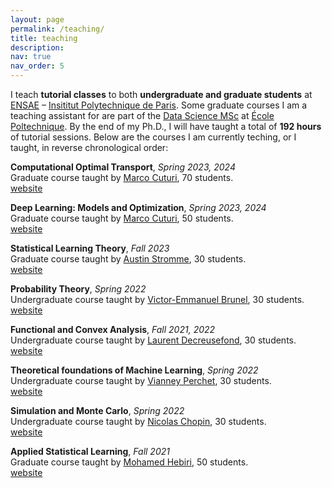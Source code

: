 ```yaml
---
layout: page
permalink: /teaching/
title: teaching
description: 
nav: true
nav_order: 5
---
```


I teach **tutorial classes** to both **undergraduate and graduate students** at [ENSAE](https://www.ensae.fr/) – [Insititut Polytechnique de Paris](https://www.ip-paris.fr/). Some graduate courses I am a teaching assistant for are part of the [Data Science MSc](https://www.ip-paris.fr/education/masters/mention-mathematiques-appliquees-statistique/master-year-2-data-science) at [École Poltechnique](https://www.polytechnique.edu/). By the end of my Ph.D., I will have taught a total of **192 hours** of tutorial sessions. Below are the courses I am currently teching, or I taught, in reverse chronological order:

**Computational Optimal Transport**, *Spring 2023, 2024*<br>
Graduate course taught by [Marco Cuturi](https://marcocuturi.net/index.html), 70 students.<br>
[website](https://www.ensae.fr/courses/3449-optimal-transport-theory-tweaks-computations-and-applications-machine-learning)

**Deep Learning: Models and Optimization**, *Spring 2023, 2024*<br>
Graduate course taught by [Marco Cuturi](https://marcocuturi.net/index.html), 50 students.<br>
[website](https://www.ensae.fr/courses/4354)

**Statistical Learning Theory**, *Fall 2023*<br>
Graduate course taught by [Austin Stromme](https://austinjstromme.github.io/), 30 students.<br>
[website](https://www.ensae.fr/en/courses/381-advanced-machine-learning)

**Probability Theory**, *Spring 2022*<br>
Undergraduate course taught by [Victor-Emmanuel Brunel](https://vebrunel.fr/), 30 students.<br>
[website](https://www.ensae.fr/courses/113-theorie-des-probabilites-1a)

**Functional and Convex Analysis**, *Fall 2021, 2022*<br>
Undergraduate course taught by [Laurent Decreusefond](https://perso.telecom-paristech.fr/decreuse/), 30 students.<br>
[website](https://www.ensae.fr/courses/109)

**Theoretical foundations of Machine Learning**, *Spring 2022*<br>
Undergraduate course taught by [Vianney Perchet](https://vianney.ai/), 30 students.<br>
[website](https://www.ensae.fr/en/courses/3582-theoretical-foundations-machine-learning)

**Simulation and Monte Carlo**, *Spring 2022*<br>
Undergraduate course taught by [Nicolas Chopin](https://nchopin.github.io/), 30 students.<br>
[website](https://www.ensae.fr/courses/328-simulation-and-monte-carlo-methods)

**Applied Statistical Learning**, *Fall 2021*<br>
Graduate course taught by [Mohamed Hebiri](https://perso.math.u-pem.fr/hebiri.mohamed/), 50 students.<br>
[website](https://www.ensae.fr/en/courses/4835)

